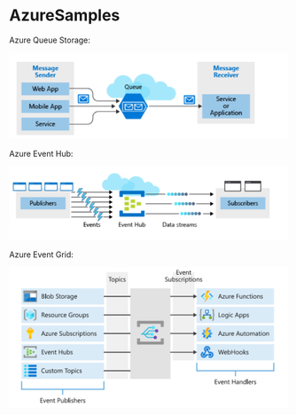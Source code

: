 # AzureSamples
Azure Queue Storage:

![](https://github.com/Santoshmali/AzureSamples/blob/master/AzureSamples/Azure_Queue_Storage.png)


Azure Event Hub:

![](https://github.com/Santoshmali/AzureSamples/blob/master/AzureSamples/Azure_Event_Hub.png)

Azure Event Grid:

![](https://github.com/Santoshmali/AzureSamples/blob/master/AzureSamples/Azure_Event_Grid.png)
